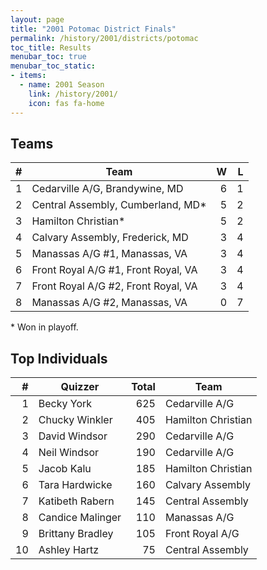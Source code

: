 ```yaml
---
layout: page
title: "2001 Potomac District Finals"
permalink: /history/2001/districts/potomac
toc_title: Results
menubar_toc: true
menubar_toc_static:
- items:
  - name: 2001 Season
    link: /history/2001/
    icon: fas fa-home
---
```


## Teams

|    # | Team                                |    W |    L |
| ---: | ----------------------------------- | ---: | ---: |
|    1 | Cedarville A/G, Brandywine, MD      |    6 |    1 |
|    2 | Central Assembly, Cumberland, MD*   |    5 |    2 |
|    3 | Hamilton Christian*                 |    5 |    2 |
|    4 | Calvary Assembly, Frederick, MD     |    3 |    4 |
|    5 | Manassas A/G #1, Manassas, VA       |    3 |    4 |
|    6 | Front Royal A/G #1, Front Royal, VA |    3 |    4 |
|    7 | Front Royal A/G #2, Front Royal, VA |    3 |    4 |
|    8 | Manassas A/G #2, Manassas, VA       |    0 |    7 |

\* Won in playoff.

## Top Individuals

|    # | Quizzer          | Total | Team               |
| ---: | ---------------- | ----: | ------------------ |
|    1 | Becky York       |   625 | Cedarville A/G     |
|    2 | Chucky Winkler   |   405 | Hamilton Christian |
|    3 | David Windsor    |   290 | Cedarville A/G     |
|    4 | Neil Windsor     |   190 | Cedarville A/G     |
|    5 | Jacob Kalu       |   185 | Hamilton Christian |
|    6 | Tara Hardwicke   |   160 | Calvary Assembly   |
|    7 | Katibeth Rabern  |   145 | Central Assembly   |
|    8 | Candice Malinger |   110 | Manassas A/G       |
|    9 | Brittany Bradley |   105 | Front Royal A/G    |
|   10 | Ashley Hartz     |    75 | Central Assembly   |

